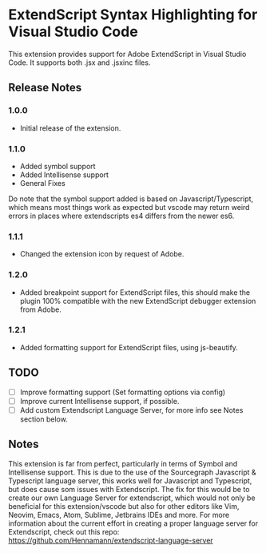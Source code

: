 # ExtendScript Syntax Highlighting for Visual Studio Code
This extension provides support for Adobe ExtendScript in Visual Studio Code.
It supports both .jsx and .jsxinc files.

## Release Notes

### 1.0.0

- Initial release of the extension.

### 1.1.0

- Added symbol support
- Added Intellisense support
- General Fixes

Do note that the symbol support added is based on Javascript/Typescript, which means most things work as expected but vscode may return weird errors in places where extendscripts es4 differs from the newer es6.

### 1.1.1

- Changed the extension icon by request of Adobe.

### 1.2.0

- Added breakpoint support for ExtendScript files, this should make the plugin 100% compatible with the new ExtendScript debugger extension from Adobe.

### 1.2.1

- Added formatting support for ExtendScript files, using js-beautify.

## TODO
- [ ] Improve formatting support (Set formatting options via config)
- [ ] Improve current Intellisense support, if possible.
- [ ] Add custom Extendscript Language Server, for more info see Notes section below.

## Notes
This extension is far from perfect, particularly in terms of Symbol and Intellisense support. This is due to the use of the Sourcegraph Javascript & Typescript language server, this works well for Javascript and Typescript, but does cause som issues with Extendscript. The fix for this would be to create our own Language Server for extendscript, which would not only be beneficial for this extension/vscode but also for other editors like Vim, Neovim, Emacs, Atom, Sublime, Jetbrains IDEs and more. For more information about the current effort in creating a proper language server for Extendscript, check out this repo: https://github.com/Hennamann/extendscript-language-server
